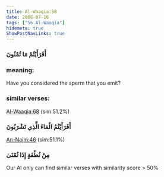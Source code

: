 ```yaml
---
title: Al-Waaqia:58
date: 2006-07-16
tags: ["56.Al-Waaqia"]
hidemeta: true 
ShowPostNavLinks: true 
---
```

### أَفَرَأَيْتُمْ مَا تُمْنُونَ
### meaning: 
Have you considered the sperm that you emit?
### similar verses: 

[Al-Waaqia:68](/56/68) (sim:51.2%)

### أَفَرَأَيْتُمُ الْمَاءَ الَّذِي تَشْرَبُونَ

[An-Najm:46](/53/46) (sim:51.1%)

### مِنْ نُطْفَةٍ إِذَا تُمْنَىٰ

Our AI only can find similar verses with similarity score > 50% 


